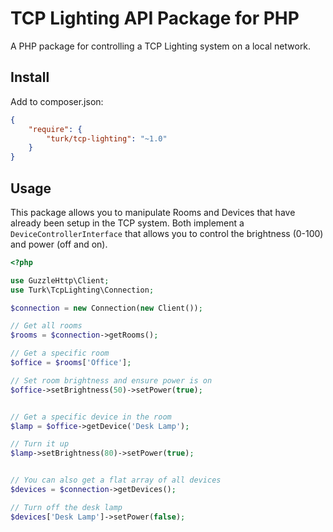 # TCP Lighting API Package for PHP

A PHP package for controlling a TCP Lighting system on a local network.

## Install

Add to composer.json:

```json
{
    "require": {
        "turk/tcp-lighting": "~1.0"
    }
}
```

## Usage

This package allows you to manipulate Rooms and Devices that have already been setup in the TCP system. Both implement a `DeviceControllerInterface` that allows you to control the brightness (0-100) and power (off and on).

```php
<?php

use GuzzleHttp\Client;
use Turk\TcpLighting\Connection;

$connection = new Connection(new Client());

// Get all rooms
$rooms = $connection->getRooms();

// Get a specific room
$office = $rooms['Office'];

// Set room brightness and ensure power is on
$office->setBrightness(50)->setPower(true);


// Get a specific device in the room
$lamp = $office->getDevice('Desk Lamp');

// Turn it up
$lamp->setBrightness(80)->setPower(true);


// You can also get a flat array of all devices
$devices = $connection->getDevices();

// Turn off the desk lamp
$devices['Desk Lamp']->setPower(false);

```
